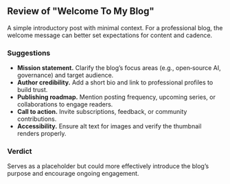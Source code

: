 ## Review of "Welcome To My Blog"

A simple introductory post with minimal context. For a professional blog, the welcome message can better set expectations for content and cadence.

### Suggestions
- **Mission statement.** Clarify the blog’s focus areas (e.g., open‑source AI, governance) and target audience.
- **Author credibility.** Add a short bio and link to professional profiles to build trust.
- **Publishing roadmap.** Mention posting frequency, upcoming series, or collaborations to engage readers.
- **Call to action.** Invite subscriptions, feedback, or community contributions.
- **Accessibility.** Ensure alt text for images and verify the thumbnail renders properly.

### Verdict
Serves as a placeholder but could more effectively introduce the blog’s purpose and encourage ongoing engagement.
